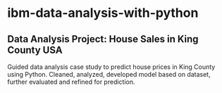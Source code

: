 # ibm-data-analysis-with-python
## Data Analysis Project: House Sales in King County USA

Guided data analysis case study to predict house prices in King County using Python. 
Cleaned, analyzed, developed model based on dataset, further evaluated and refined for prediction.
